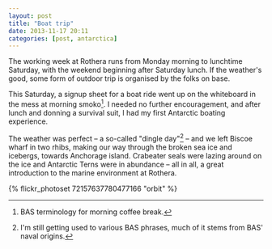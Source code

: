 ```yaml
---
layout: post
title: "Boat trip"
date: 2013-11-17 20:11
categories: [post, antarctica]
---
```


The working week at Rothera runs from Monday morning to lunchtime Saturday, with the weekend beginning after Saturday lunch. If the weather's good, some form of outdoor trip is organised by the folks on base.

This Saturday, a signup sheet for a boat ride went up on the whiteboard in the mess at morning smoko[^1]. I needed no further encouragement, and after lunch and donning a survival suit, I had my first Antarctic boating experience.

The weather was perfect – a so-called "dingle day"[^2] – and we left Biscoe wharf in two rhibs, making our way through the broken sea ice and icebergs, towards Anchorage island. Crabeater seals were lazing around on the ice and Antarctic Terns were in abundance – all in all, a great introduction to the marine environment at Rothera.

{% flickr_photoset 72157637780477166 "orbit" %}

[^1]: BAS terminology for morning coffee break.
[^2]: I'm still getting used to various BAS phrases, much of it stems from BAS' naval origins.
